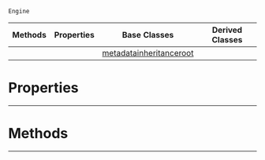  `Engine`

|Methods|Properties|Base Classes|Derived Classes|
|---|---|---|---|
| | |[metadatainheritanceroot](metadatainheritanceroot.md)| |


 #  Properties


---  
 #  Methods


---  
 

 